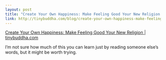 ```yaml
--- 
layout: post
title: "Create Your Own Happiness: Make Feeling Good Your New Religion | tinybuddha.com"
link: http://tinybuddha.com/blog/create-your-own-happiness-make-feeling-good-your-new-religion/
---
```

<a href=
"http://tinybuddha.com/blog/create-your-own-happiness-make-feeling-good-your-new-religion/">
Create Your Own Happiness: Make Feeling Good Your New Religion |
tinybuddha.com</a>

<p>I’m not sure how much of this you can learn just by reading
someone else’s words, but it might be worth trying.</p>
